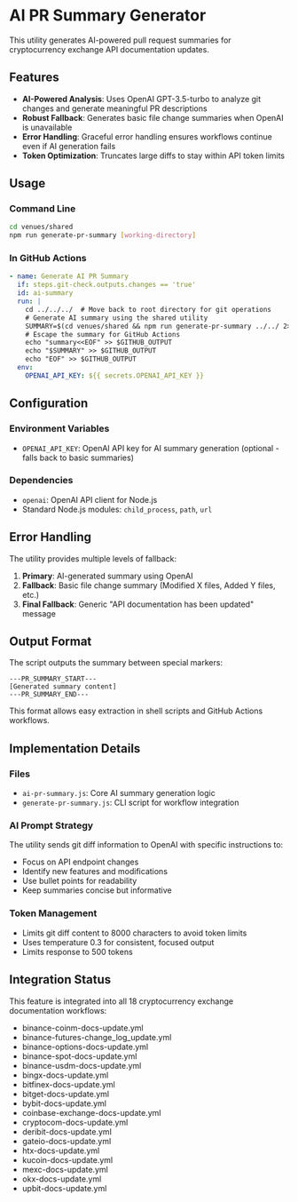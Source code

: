# AI PR Summary Generator

This utility generates AI-powered pull request summaries for cryptocurrency exchange API documentation updates.

## Features

- **AI-Powered Analysis**: Uses OpenAI GPT-3.5-turbo to analyze git changes and generate meaningful PR descriptions
- **Robust Fallback**: Generates basic file change summaries when OpenAI is unavailable
- **Error Handling**: Graceful error handling ensures workflows continue even if AI generation fails
- **Token Optimization**: Truncates large diffs to stay within API token limits

## Usage

### Command Line
```bash
cd venues/shared
npm run generate-pr-summary [working-directory]
```

### In GitHub Actions
```yaml
- name: Generate AI PR Summary
  if: steps.git-check.outputs.changes == 'true'
  id: ai-summary
  run: |
    cd ../../../  # Move back to root directory for git operations
    # Generate AI summary using the shared utility
    SUMMARY=$(cd venues/shared && npm run generate-pr-summary ../../ 2>/dev/null | sed -n '/---PR_SUMMARY_START---/,/---PR_SUMMARY_END---/p' | sed '1d;$d')
    # Escape the summary for GitHub Actions
    echo "summary<<EOF" >> $GITHUB_OUTPUT
    echo "$SUMMARY" >> $GITHUB_OUTPUT
    echo "EOF" >> $GITHUB_OUTPUT
  env:
    OPENAI_API_KEY: ${{ secrets.OPENAI_API_KEY }}
```

## Configuration

### Environment Variables
- `OPENAI_API_KEY`: OpenAI API key for AI summary generation (optional - falls back to basic summaries)

### Dependencies
- `openai`: OpenAI API client for Node.js
- Standard Node.js modules: `child_process`, `path`, `url`

## Error Handling

The utility provides multiple levels of fallback:

1. **Primary**: AI-generated summary using OpenAI
2. **Fallback**: Basic file change summary (Modified X files, Added Y files, etc.)
3. **Final Fallback**: Generic "API documentation has been updated" message

## Output Format

The script outputs the summary between special markers:
```
---PR_SUMMARY_START---
[Generated summary content]
---PR_SUMMARY_END---
```

This format allows easy extraction in shell scripts and GitHub Actions workflows.

## Implementation Details

### Files
- `ai-pr-summary.js`: Core AI summary generation logic
- `generate-pr-summary.js`: CLI script for workflow integration

### AI Prompt Strategy
The utility sends git diff information to OpenAI with specific instructions to:
- Focus on API endpoint changes
- Identify new features and modifications
- Use bullet points for readability
- Keep summaries concise but informative

### Token Management
- Limits git diff content to 8000 characters to avoid token limits
- Uses temperature 0.3 for consistent, focused output
- Limits response to 500 tokens

## Integration Status

This feature is integrated into all 18 cryptocurrency exchange documentation workflows:
- binance-coinm-docs-update.yml
- binance-futures-change_log_update.yml
- binance-options-docs-update.yml
- binance-spot-docs-update.yml
- binance-usdm-docs-update.yml
- bingx-docs-update.yml
- bitfinex-docs-update.yml
- bitget-docs-update.yml
- bybit-docs-update.yml
- coinbase-exchange-docs-update.yml
- cryptocom-docs-update.yml
- deribit-docs-update.yml
- gateio-docs-update.yml
- htx-docs-update.yml
- kucoin-docs-update.yml
- mexc-docs-update.yml
- okx-docs-update.yml
- upbit-docs-update.yml